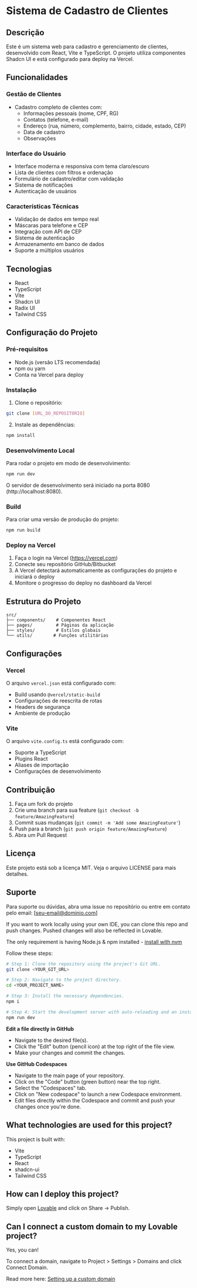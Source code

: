# Sistema de Cadastro de Clientes

## Descrição

Este é um sistema web para cadastro e gerenciamento de clientes, desenvolvido com React, Vite e TypeScript. O projeto utiliza componentes Shadcn UI e está configurado para deploy na Vercel.

## Funcionalidades

### Gestão de Clientes
- Cadastro completo de clientes com:
  - Informações pessoais (nome, CPF, RG)
  - Contatos (telefone, e-mail)
  - Endereço (rua, número, complemento, bairro, cidade, estado, CEP)
  - Data de cadastro
  - Observações

### Interface do Usuário
- Interface moderna e responsiva com tema claro/escuro
- Lista de clientes com filtros e ordenação
- Formulário de cadastro/editar com validação
- Sistema de notificações
- Autenticação de usuários

### Características Técnicas
- Validação de dados em tempo real
- Máscaras para telefone e CEP
- Integração com API de CEP
- Sistema de autenticação
- Armazenamento em banco de dados
- Suporte a múltiplos usuários

## Tecnologias

- React
- TypeScript
- Vite
- Shadcn UI
- Radix UI
- Tailwind CSS

## Configuração do Projeto

### Pré-requisitos

- Node.js (versão LTS recomendada)
- npm ou yarn
- Conta na Vercel para deploy

### Instalação

1. Clone o repositório:
```bash
git clone [URL_DO_REPOSITORIO]
```

2. Instale as dependências:
```bash
npm install
```

### Desenvolvimento Local

Para rodar o projeto em modo de desenvolvimento:

```bash
npm run dev
```

O servidor de desenvolvimento será iniciado na porta 8080 (http://localhost:8080).

### Build

Para criar uma versão de produção do projeto:

```bash
npm run build
```

### Deploy na Vercel

1. Faça o login na Vercel (https://vercel.com)
2. Conecte seu repositório GitHub/Bitbucket
3. A Vercel detectará automaticamente as configurações do projeto e iniciará o deploy
4. Monitore o progresso do deploy no dashboard da Vercel

## Estrutura do Projeto

```
src/
├── components/    # Componentes React
├── pages/         # Páginas da aplicação
├── styles/        # Estilos globais
└── utils/        # Funções utilitárias
```

## Configurações

### Vercel

O arquivo `vercel.json` está configurado com:
- Build usando `@vercel/static-build`
- Configurações de reescrita de rotas
- Headers de segurança
- Ambiente de produção

### Vite

O arquivo `vite.config.ts` está configurado com:
- Suporte a TypeScript
- Plugins React
- Aliases de importação
- Configurações de desenvolvimento

## Contribuição

1. Faça um fork do projeto
2. Crie uma branch para sua feature (`git checkout -b feature/AmazingFeature`)
3. Commit suas mudanças (`git commit -m 'Add some AmazingFeature'`)
4. Push para a branch (`git push origin feature/AmazingFeature`)
5. Abra um Pull Request

## Licença

Este projeto está sob a licença MIT. Veja o arquivo LICENSE para mais detalhes.

## Suporte

Para suporte ou dúvidas, abra uma issue no repositório ou entre em contato pelo email: [seu-email@dominio.com]

If you want to work locally using your own IDE, you can clone this repo and push changes. Pushed changes will also be reflected in Lovable.

The only requirement is having Node.js & npm installed - [install with nvm](https://github.com/nvm-sh/nvm#installing-and-updating)

Follow these steps:

```sh
# Step 1: Clone the repository using the project's Git URL.
git clone <YOUR_GIT_URL>

# Step 2: Navigate to the project directory.
cd <YOUR_PROJECT_NAME>

# Step 3: Install the necessary dependencies.
npm i

# Step 4: Start the development server with auto-reloading and an instant preview.
npm run dev
```

**Edit a file directly in GitHub**

- Navigate to the desired file(s).
- Click the "Edit" button (pencil icon) at the top right of the file view.
- Make your changes and commit the changes.

**Use GitHub Codespaces**

- Navigate to the main page of your repository.
- Click on the "Code" button (green button) near the top right.
- Select the "Codespaces" tab.
- Click on "New codespace" to launch a new Codespace environment.
- Edit files directly within the Codespace and commit and push your changes once you're done.

## What technologies are used for this project?

This project is built with:

- Vite
- TypeScript
- React
- shadcn-ui
- Tailwind CSS

## How can I deploy this project?

Simply open [Lovable](https://lovable.dev/projects/e46708a8-f212-413c-a289-e28c04d3538a) and click on Share -> Publish.

## Can I connect a custom domain to my Lovable project?

Yes, you can!

To connect a domain, navigate to Project > Settings > Domains and click Connect Domain.

Read more here: [Setting up a custom domain](https://docs.lovable.dev/tips-tricks/custom-domain#step-by-step-guide)
